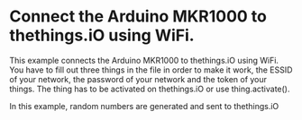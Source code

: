 # Connect the Arduino MKR1000 to thethings.iO using WiFi.

This example connects the Arduino MKR1000 to thethings.iO using WiFi.
You have to fill out three things in the file in order to make it work, the ESSID of your network, the password of your network and the token of your things. 
The thing has to be activated on thethings.iO or use thing.activate().

In this example, random numbers are generated and sent to thethings.iO
